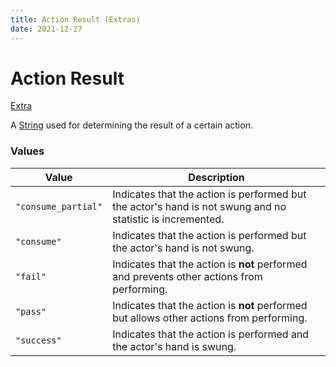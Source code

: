 ```yaml
---
title: Action Result (Extras)
date: 2021-12-27
---
```


# Action Result

[Extra](../../misc/extras.md)

A [String](../../types/data_types/string.md) used for determining the result of a certain action.


### Values

Value               | Description
--------------------|------------
`"consume_partial"` | Indicates that the action is performed but the actor's hand is not swung and no statistic is incremented.
`"consume"`         | Indicates that the action is performed but the actor's hand is not swung.
`"fail"`            | Indicates that the action is **not** performed and prevents other actions from performing.
`"pass"`            | Indicates that the action is **not** performed but allows other actions from performing.
`"success"`         | Indicates that the action is performed and the actor's hand is swung.
